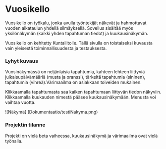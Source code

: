 # Vuosikello
Vuosikello on työkalu, jonka avulla työntekijät näkevät ja hahmottavat vuoden aikataulun yhdellä silmäyksellä. Sovellus sisältää myös yksilönäkymän (kaikki yhden tapahtuman tiedot) ja kuukausinäkymän.

Vuosikello on kehitetty Kuntaliitolle. Tällä sivulla on toistaiseksi kuvausta vain yleisestä toiminnallisuudesta ja testauksesta.

### Lyhyt kuvaus
Vuosinäkymässä on neljänlaisia tapahtumia, kahteen lehteen liittyviä julkaisupäivämääriä (musta ja oranssi), tärkeitä tapahtumia (sininen), tapahtumia (vihreä).Värimaailma on asiakkaan toiveiden mukainen.

Klikkaamalla tapahtumasta saa kaiken tapahtumaan liittyvän tiedon näkyviin. Klikkaamalla kuukauden nimestä pääsee kuukausinäkymään. Menusta voi vaihtaa vuotta.

![Näkymä] (Dokumentaatio/testiNakyma.png)
### Projektin tilanne
Projekti on vielä beta vaiheessa, kuukausinäkymä ja värimaailma ovat vielä työnalla.

